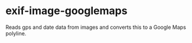 exif-image-googlemaps
=====================

Reads gps and date data from images and converts this to a Google Maps polyline.
